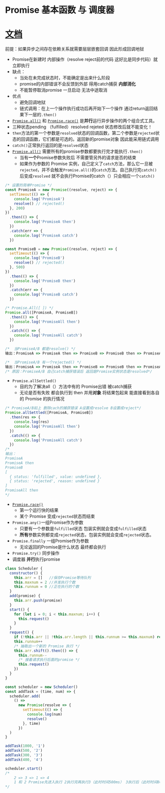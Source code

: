 # Promise 基本函数 与 调度器

# [文档](https://myhm_admin.gitee.io/es6_demo/view/es6/6.Promise.html#%E5%9F%BA%E6%9C%AC%E7%94%A8%E6%B3%95)

前提：如果异步之间存在依赖关系就需要层层嵌套回调 因此形成回调地狱

- Promise在新建时 内部操作（resolve reject前的代码 这好比是同步代码）就立即执行
- 缺点：
  - 当处在未完成状态时，不能确定是出来什么阶段
  - promise的内部错误不会反馈到外部 得用catch捕获  **内部消化**
  - 不能暂停取消promise 一旦启动 无法中途取消
- 优点
  - 避免回调地狱
  - 链式调用：在上一个操作执行成功后再开始下一个操作 通过return返回结果下一层的`.then()`
- [`Promise.all()`](https://developer.mozilla.org/zh-CN/docs/Web/JavaScript/Reference/Global_Objects/Promise/all) 和 [`Promise.race()`](https://developer.mozilla.org/zh-CN/docs/Web/JavaScript/Reference/Global_Objects/Promise/race) 是**并行**运行异步操作的两个组合式工具。
- 三种状态pending （fulfilled）resolved rejeted  状态修改后就不能变化！
- `then`方法的第一个参数是`resolved`状态的回调函数，第二个参数是`rejected`状态的回调函数，它们都是可选的。返回新的promise对象 因此能采用链式调用
- `catch()`正常执行返回的是`resolved`状态
- [`Promise.all()`](https://developer.mozilla.org/zh-CN/docs/Web/JavaScript/Reference/Global_Objects/Promise/all) 需要所有的promise参数都要执行完才能执行`.then()  `
  - 当有**一个**Promise参数失败后 不需要管另外的请求是否的结束
  - 如果作为参数的 Promise 实例，自己定义了`catch`方法，那么它一旦被`rejected`，并不会触发`Promise.all()`的`catch`方法。自己执行完`catch()`后变成`resolved` 就不会执行Promise的catch（）只会相应一个`catch()`

```javascript
/* 设置的简单Promise */
const PromiseA = new Promise((resolve, reject) => {
  setTimeout(() => {
    console.log('PromiseA')
    resolve() // rejected()
  }, 200)
})
  .then(() => {
    console.log('PromiseA then')
  })
  .catch(err => {
    console.log('PromiseA catch')
  })

const PromiseB = new Promise((resolve, reject) => {
  setTimeout(() => {
    console.log('PromiseB')
    resolve() // rejected()
  }, 500)
})
  .then(() => {
    console.log('PromiseB then')
  })
  .catch(err => {
    console.log('PromiseB catch')
  })
```

```javascript
/* Promise.All([ ]) */
Promise.all([PromiseA, PromiseB])
  .then(() => {
    console.log('PromiseAll then')
  })
  .catch(() => {
    console.log('PromiseAll catch')
  })
```

```javascript
/*  当PromiseA/B 都是resolve() */
输出：PromiseA => PromiseA then => PromiseB => PromiseB then => PromiseAll then

/*  当PromiseA/B 有一个rejected() */
输出：PromiseA => PromiseA then => PromiseB => PromiseB then => PromiseAll then
/* 原因：PromiseA/B 自己catch捕获错误后 返回是Promise实例状态是resolved*/
```

- `Promise.allSettled()` 
  - 目的为了解决all（）方法中有的 Promise出错 被catch捕获
  - 无论是否有失败 都会执行到 then 并用**对象** 将结果包起来 能直接看到各自的 Promise 的执行情况

```javascript
/* PromiseA/B如上 删除cach的捕获错误 A设置成resolve B设置成reject*/
Promise.allSettled([PromiseA, PromiseB])
  .then(res => {
    console.log(res)
    console.log('PromiseAll then')
  })
  .catch(() => {
    console.log('PromiseAll catch')
  })
/*
输出：
PromiseA
PromiseA then
PromiseB
[
  { status: 'fulfilled', value: undefined },
  { status: 'rejected', reason: undefined }
]
PromiseAll then
*/
```

- [`Promise.race()`](https://developer.mozilla.org/zh-CN/docs/Web/JavaScript/Reference/Global_Objects/Promise/race) 
  - 第一个运行快的结果
  - 某个 Promise 变成`rejected`状态而结束
- `Promise.any()`一组Promise作为参数 
  - 只要有一个参数是`fulfilled`状态 包装实例就会变成`fulfilled`状态
  - **所有**参数实例都变成`rejected`状态，包装实例就会变成`rejected`状态。
- `Promise.finally` 一组Promise作为参数
  - 无论返回的Promise是什么状态 最终都会执行
- `Promise.try()` 同步操作
-  调度器 **并行**执行promise

```javascript
class Scheduler {
  constructor() {
    this.arr = []   //保存Promise等待队列
    this.maxnum = 2 //并发执行个数
    this.runnum = 0 //正在执行的个数
  }
  add(promise) {
    this.arr.push(promise)
  }
  start() {
    for (let i = 0; i < this.maxnum; i++) {
      this.request()
    }
  }
  request() {
    if (!this.arr || !this.arr.length || this.runnum >= this.maxnum) return
    this.runnum++
    /* 抽取出一个新的 Promise 执行 */
    this.arr.shift().then(() => {
      this.runnum--
      /* 接着请求执行后面的promise */
      this.request()
    })
  }
}

const scheduler = new Scheduler()
const addTask = (time, num) => {
  scheduler.add(
    () =>
      new Promise(resolve => {
        setTimeout(() => {
          console.log(num)
          resolve()
        }, time)
      })
  )
}

addTask(1000, '1')
addTask(500, '2')
addTask(300, '3')
addTask(400, '4')

scheduler.start()
/*
    2 => 3 => 1 => 4
    1 和 2 Promise先进入执行 2执行完再执行3（此时时间500ms） 3执行后（此时时间800ms）再执行 4
*/
```

